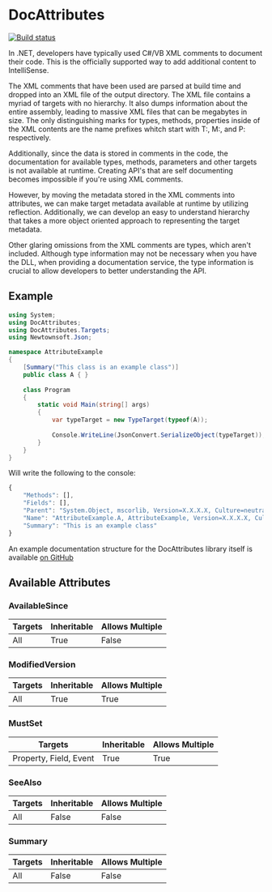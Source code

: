 # DocAttributes

[![Build status](https://ci.appveyor.com/api/projects/status/xemthlllskj6adu2/branch/master?svg=true)](https://ci.appveyor.com/project/jzarob/docattributes/branch/master)

In .NET, developers have typically used C#/VB XML comments to document their code. This is the officially supported way
to add additional content to IntelliSense.

The XML comments that have been used are parsed at build time and dropped into an XML file of the output directory.
The XML file contains a myriad of targets with no hierarchy. It also dumps information about the entire assembly,
leading to massive XML files that can be megabytes in size. The only distinguishing marks for types,
methods, properties inside of the XML contents are the name prefixes whitch start with T:, M:, and P: respectively.

Additionally, since the data is stored in comments in the code, the documentation for available types, methods,
parameters and other targets is not available at runtime. Creating API's that are self documenting becomes impossible
if you're using XML comments.

However, by moving the metadata stored in the XML comments into attributes, we can make target metadata available at 
runtime by utilizing reflection. Additionally, we can develop an easy to understand hierarchy that takes a more object
oriented approach to representing the target metadata.

Other glaring omissions from the XML comments are types, which aren't included. Although type information may not be
necessary when you have the DLL, when providing a documentation service, the type information is crucial to allow
developers to better understanding the API.

## Example

```csharp
using System;
using DocAttributes;
using DocAttributes.Targets;
using Newtownsoft.Json;

namespace AttributeExample
{
    [Summary("This class is an example class")]
    public class A { }
    
    class Program
    {
        static void Main(string[] args) 
        {
            var typeTarget = new TypeTarget(typeof(A));
            
            Console.WriteLine(JsonConvert.SerializeObject(typeTarget));
        }
    }
}
```

Will write the following to the console:

```js
{
    "Methods": [],
    "Fields": [],
    "Parent": "System.Object, mscorlib, Version=X.X.X.X, Culture=neutral, PublicKeyToken=XXXXXXXXX",
    "Name": "AttributeExample.A, AttributeExample, Version=X.X.X.X, Culture=neutral, PublicKeyToken=XXXXXXXX",
    "Summary": "This is an example class"
}
```

An example documentation structure for the DocAttributes library itself is available [on GitHub](https://github.com/jzarob/DocAttributes/blob/master/Example/DocAttributes.json)

## Available Attributes

### AvailableSince

|Targets                     |Inheritable|Allows Multiple|
|----------------------------|-----------|---------------|
|All                         |True       |False          |

### ModifiedVersion

|Targets                     |Inheritable|Allows Multiple|
|----------------------------|-----------|---------------|
|All                         |True       |True           |

### MustSet

|Targets                     |Inheritable|Allows Multiple|
|----------------------------|-----------|---------------|
|Property, Field, Event      |True       |True           |

### SeeAlso

|Targets                     |Inheritable|Allows Multiple|
|----------------------------|-----------|---------------|
|All                         |False      |False          |

### Summary

|Targets                     |Inheritable|Allows Multiple|
|----------------------------|-----------|---------------|
|All                         |False      |False          |